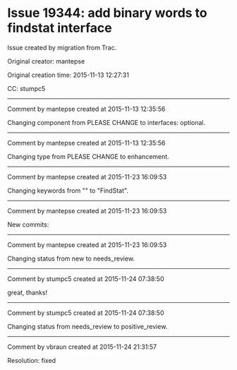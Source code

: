 # Issue 19344: add binary words to findstat interface

Issue created by migration from Trac.

Original creator: mantepse

Original creation time: 2015-11-13 12:27:31

CC:  stumpc5




---

Comment by mantepse created at 2015-11-13 12:35:56

Changing component from PLEASE CHANGE to interfaces: optional.


---

Comment by mantepse created at 2015-11-13 12:35:56

Changing type from PLEASE CHANGE to enhancement.


---

Comment by mantepse created at 2015-11-23 16:09:53

Changing keywords from "" to "FindStat".


---

Comment by mantepse created at 2015-11-23 16:09:53

New commits:


---

Comment by mantepse created at 2015-11-23 16:09:53

Changing status from new to needs_review.


---

Comment by stumpc5 created at 2015-11-24 07:38:50

great, thanks!


---

Comment by stumpc5 created at 2015-11-24 07:38:50

Changing status from needs_review to positive_review.


---

Comment by vbraun created at 2015-11-24 21:31:57

Resolution: fixed
